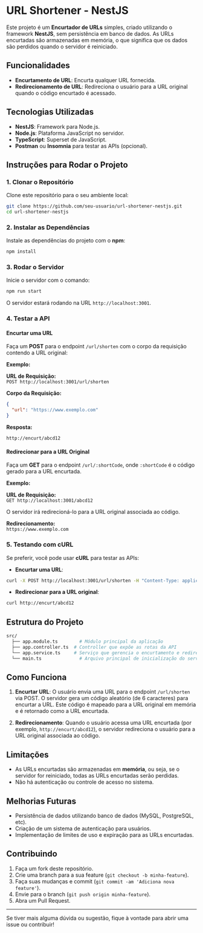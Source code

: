 # URL Shortener - NestJS

Este projeto é um **Encurtador de URLs** simples, criado utilizando o framework **NestJS**, sem persistência em banco de dados. As URLs encurtadas são armazenadas em memória, o que significa que os dados são perdidos quando o servidor é reiniciado.

## Funcionalidades

- **Encurtamento de URL**: Encurta qualquer URL fornecida.
- **Redirecionamento de URL**: Redireciona o usuário para a URL original quando o código encurtado é acessado.

## Tecnologias Utilizadas

- **NestJS**: Framework para Node.js.
- **Node.js**: Plataforma JavaScript no servidor.
- **TypeScript**: Superset de JavaScript.
- **Postman** ou **Insomnia** para testar as APIs (opcional).

## Instruções para Rodar o Projeto

### 1. Clonar o Repositório

Clone este repositório para o seu ambiente local:

```bash
git clone https://github.com/seu-usuario/url-shortener-nestjs.git
cd url-shortener-nestjs
```

### 2. Instalar as Dependências

Instale as dependências do projeto com o **npm**:

```bash
npm install
```

### 3. Rodar o Servidor

Inicie o servidor com o comando:

```bash
npm run start
```

O servidor estará rodando na URL `http://localhost:3001`.

### 4. Testar a API

#### Encurtar uma URL

Faça um **POST** para o endpoint `/url/shorten` com o corpo da requisição contendo a URL original:

**Exemplo:**

**URL de Requisição:**  
`POST http://localhost:3001/url/shorten`

**Corpo da Requisição:**

```json
{
  "url": "https://www.exemplo.com"
}
```

**Resposta:**

```text
http://encurt/abcd12
```

#### Redirecionar para a URL Original

Faça um **GET** para o endpoint `/url/:shortCode`, onde `:shortCode` é o código gerado para a URL encurtada.

**Exemplo:**

**URL de Requisição:**  
`GET http://localhost:3001/abcd12`

O servidor irá redirecioná-lo para a URL original associada ao código.

**Redirecionamento:**  
`https://www.exemplo.com`

### 5. Testando com cURL

Se preferir, você pode usar **cURL** para testar as APIs:

- **Encurtar uma URL**:

```bash
curl -X POST http://localhost:3001/url/shorten -H "Content-Type: application/json" -d '{"url": "https://www.exemplo.com"}'
```

- **Redirecionar para a URL original**:

```bash
curl http://encurt/abcd12
```

## Estrutura do Projeto

```bash
src/
  ├── app.module.ts        # Módulo principal da aplicação
  ├── app.controller.ts  # Controller que expõe as rotas da API
  └── app.service.ts     # Serviço que gerencia o encurtamento e redirecionamento de URLs
  └── main.ts              # Arquivo principal de inicialização do servidor
```

## Como Funciona

1. **Encurtar URL**: O usuário envia uma URL para o endpoint `/url/shorten` via POST. O servidor gera um código aleatório (de 6 caracteres) para encurtar a URL. Este código é mapeado para a URL original em memória e é retornado como a URL encurtada.
   
2. **Redirecionamento**: Quando o usuário acessa uma URL encurtada (por exemplo, `http://encurt/abcd12`), o servidor redireciona o usuário para a URL original associada ao código.

## Limitações

- As URLs encurtadas são armazenadas em **memória**, ou seja, se o servidor for reiniciado, todas as URLs encurtadas serão perdidas.
- Não há autenticação ou controle de acesso no sistema.

## Melhorias Futuras

- Persistência de dados utilizando banco de dados (MySQL, PostgreSQL, etc).
- Criação de um sistema de autenticação para usuários.
- Implementação de limites de uso e expiração para as URLs encurtadas.

## Contribuindo

1. Faça um fork deste repositório.
2. Crie uma branch para a sua feature (`git checkout -b minha-feature`).
3. Faça suas mudanças e commit (`git commit -am 'Adiciona nova feature'`).
4. Envie para o branch (`git push origin minha-feature`).
5. Abra um Pull Request.

---

Se tiver mais alguma dúvida ou sugestão, fique à vontade para abrir uma issue ou contribuir!

